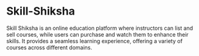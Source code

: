# Skill-Shiksha
Skill Shiksha is an online education platform where instructors can list and sell courses, while users can purchase and watch them to enhance their skills. It provides a seamless learning experience, offering a variety of courses across different domains.
